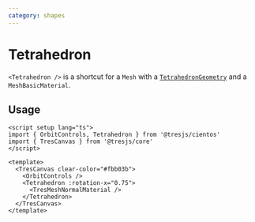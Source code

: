```yaml
---
category: shapes
---
```


# Tetrahedron <Badge type="warning" text="^1.6.0" />

`<Tetrahedron />` is a shortcut for a `Mesh` with a [`TetrahedronGeometry`](https://threejs.org/docs/?q=tetr#api/en/geometries/TetrahedronGeometry) and a `MeshBasicMaterial`.

## Usage

```vue demo
<script setup lang="ts">
import { OrbitControls, Tetrahedron } from '@tresjs/cientos'
import { TresCanvas } from '@tresjs/core'
</script>

<template>
  <TresCanvas clear-color="#fbb03b">
    <OrbitControls />
    <Tetrahedron :rotation-x="0.75">
      <TresMeshNormalMaterial />
    </Tetrahedron>
  </TresCanvas>
</template>
```
